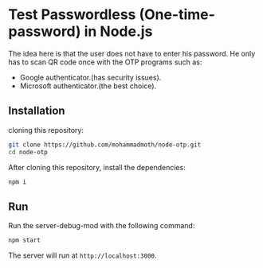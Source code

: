# Test Passwordless (One-time-password) in Node.js
The idea here is that the user does not have to enter his password. He only has to scan QR code once with the OTP programs such as:
- Google authenticator.(has security issues).
- Microsoft authenticator.(the best choice).
## Installation
cloning this repository:
```bash
git clone https://github.com/mohammadmoth/node-otp.git
cd node-otp
```

After cloning this repository, install the dependencies:
```bash
npm i
```
## Run
Run the server-debug-mod with the following command:
```bash
npm start
```
The server will run at `http://localhost:3000`.
